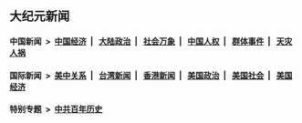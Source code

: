 ## 大纪元新闻

#### 中国新闻 &nbsp;>&nbsp; [中国经济](indexes/ncid283/README.md?07182045) &nbsp;| &nbsp; [大陆政治](indexes/ncid277/README.md?07182045) &nbsp;| &nbsp; [社会万象](indexes/ncid282/README.md?07182045) &nbsp;| &nbsp; [中国人权](indexes/ncid278/README.md?07182045) &nbsp;| &nbsp; [群体事件](indexes/ncid279/README.md?07182045) &nbsp;| &nbsp; [天灾人祸](indexes/ncid280/README.md?07182045)

#### 国际新闻 &nbsp;>&nbsp; [美中关系](indexes/nf1412576/README.md?07182045) &nbsp;| &nbsp; [台湾新闻](indexes/ncid1349361/README.md?07182045) &nbsp;| &nbsp; [香港新闻](indexes/ncid1349362/README.md?07182045) &nbsp;| &nbsp; [美国政治](indexes/ncid1078159/README.md?07182045) &nbsp;| &nbsp; [美国社会](indexes/ncid1078160/README.md?07182045) &nbsp;| &nbsp; [美国经济](indexes/ncid1078158/README.md?07182045)

#### 特别专题 &nbsp;>&nbsp; [中共百年历史](https://github.com/epoch-news/epoch-special/blob/master/README.md?07182045)  
